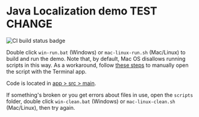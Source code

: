 # Java Localization demo TEST CHANGE

![CI build status badge](https://github.com/cletusw/java-l10n/workflows/Java%20build/badge.svg)

Double click `win-run.bat` (Windows) or `mac-linux-run.sh` (Mac/Linux) to build and run the demo. Note that, by default, Mac OS disallows running scripts in this way. As a workaround, follow [these steps](https://apple.stackexchange.com/a/322693/112177) to manually open the script with the Terminal app.

Code is located in [app > src > main](app/src/main).

If something's broken or you get errors about files in use, open the `scripts` folder, double click `win-clean.bat` (Windows) or `mac-linux-clean.sh` (Mac/Linux), then try again.
